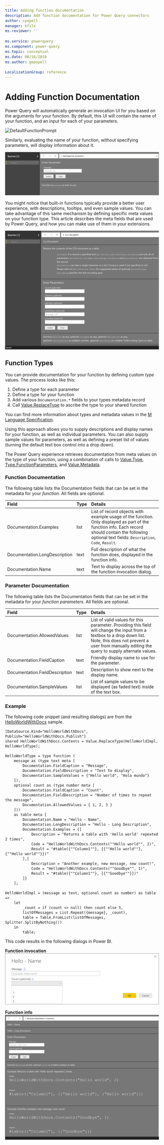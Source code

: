 ```yaml
---
title: Adding function documentation
description: Add function documentation for Power Query connectors
author: cpopell
manager: kfile
ms.reviewer: ''

ms.service: powerquery
ms.component: power-query
ms.topic: conceptual
ms.date: 08/16/2018
ms.author: gepopell

LocalizationGroup: reference
---
```


# Adding Function Documentation

Power Query will automatically generate an invocation UI for you based on the arguments for your function. By default, this UI will contain the name of your function, and an input for each of your parameters. 

![DefaultFunctionPrompt](/images/defaultFunctionPrompt.png "Function prompt")

Similarly, evaluating the name of your function, without specifying parameters, will display information about it. 

![DefaultFunctionInfo](images/defaultFunctionInfo.png "Function info")

You might notice that built-in functions typically provide a better user experience, with descriptions, tooltips, and even sample values. You can take advantage of this same mechanism by defining specific meta values on your function type. This article describes the meta fields that are used by Power Query, and how you can make use of them in your extensions. 

![CsvDocument](images/csvDocument.png "Function info for Csv.Document")

## Function Types

You can provide documentation for your function by defining custom *type* values. The process looks like this:

1. Define a type for each parameter
2. Define a type for your function
3. Add various `Documentation.*` fields to your types metadata record
3. Call [Value.ReplaceType](https://msdn.microsoft.com/en-us/library/mt260838.aspx) to ascribe the type to your shared function

You can find more information about types and metadata values in the [M Language Specification](https://msdn.microsoft.com/library/mt807488.aspx).

Using this approach allows you to supply descriptions and display names for your function, as well as individual parameters. You can also supply sample values for parameters, as well as defining a preset list of values (turning the default text box control into a drop down).

The Power Query experience retrieves documentation from meta values on the type of your function, using a combination of calls to [Value.Type](https://msdn.microsoft.com/en-us/library/mt260827), [Type.FunctionParameters](https://msdn.microsoft.com/en-us/library/mt260943), and [Value.Metadata](https://msdn.microsoft.com/en-us/library/mt260829).

### Function Documentation
The following table lists the Documentation fields that can be set in the metadata for your *function*. All fields are optional.

| Field                         | Type    | Details                                                                                                                                                                                                                                                                                                                    |
|:------------------------------|:--------|:---------------------------------------------------------------------------------------------------------------------------------------------------------------------------------------------------------------------------------------------------------------------------------------------------------------------------|
| Documentation.Examples        | list    | List of record objects with example usage of the function. Only displayed as part of the function info. Each record should contain the following optional text fields: `Description`, `Code`, `Result`. |
| Documentation.LongDescription | text    | Full description of what the function does, displayed in the function info. |
| Documentation.Na<i></i>me     | text    | Text to display across the top of the function invocation dialog. |

### Parameter Documentation
The following table lists the Documentation fields that can be set in the metadata for your *function parameters*. All fields are optional.

| Field                          | Type    | Details                                                                                                                                                                                                                                                                                                                    |
|:-------------------------------|:-------|:-----------------------------------------------------------------------------------------------------------------------------------------------------------------------------------------------------------------------|
| Documentation.AllowedValues    | list   | List of valid values for this parameter. Providing this field will change the input from a textbox to a drop down list. Note, this does not prevent a user from manually editing the query to supply alternate values. |
| Documentation.FieldCaption     | text   | Friendly display name to use for the parameter.                                                                                                                                                                        |
| Documentation.FieldDescription | text   | Description to show next to the display name.                                                                                                                                                                          |
| Documentation.SampleValues     | list   | List of sample values to be displayed (as faded text) inside of the text box.                                                                                                                                          |

### Example
The following code snippet (and resulting dialogs) are from the [HelloWorldWithDocs](https://github.com/Microsoft/DataConnectors/tree/master/samples/HelloWorldWithDocs) sample.

```
[DataSource.Kind="HelloWorldWithDocs", Publish="HelloWorldWithDocs.Publish"]
shared HelloWorldWithDocs.Contents = Value.ReplaceType(HelloWorldImpl, HelloWorldType);

HelloWorldType = type function (
    message as (type text meta [
        Documentation.FieldCaption = "Message",
        Documentation.FieldDescription = "Text to display",
        Documentation.SampleValues = {"Hello world", "Hola mundo"}
    ]),
    optional count as (type number meta [
        Documentation.FieldCaption = "Count",
        Documentation.FieldDescription = "Number of times to repeat the message",
        Documentation.AllowedValues = { 1, 2, 3 }
    ]))
    as table meta [
        Documentation.Name = "Hello - Name",
        Documentation.LongDescription = "Hello - Long Description",
        Documentation.Examples = {[
            Description = "Returns a table with 'Hello world' repeated 2 times",
            Code = "HelloWorldWithDocs.Contents(""Hello world"", 2)",
            Result = "#table({""Column1""}, {{""Hello world""}, {""Hello world""}})"
        ],[
            Description = "Another example, new message, new count!",
            Code = "HelloWorldWithDocs.Contents(""Goodbye"", 1)",
            Result = "#table({""Column1""}, {{""Goodbye""}})"
        ]}
    ];

HelloWorldImpl = (message as text, optional count as number) as table =>
    let
        _count = if (count <> null) then count else 5,
        listOfMessages = List.Repeat({message}, _count),
        table = Table.FromList(listOfMessages, Splitter.SplitByNothing())
    in
        table;
```

This code results in the following dialogs in Power BI. 

**Function invocation**
![FunctionPrompt](images/helloWorldWithDocs.png "Hello world with docs prompt")

**Function info**
![FunctionInfo](images/helloWorldWithDocsInfo.png "Hello world with docs function info")
